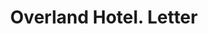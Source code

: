 ---
doi: 10.7916/D8XH135F
date_other: '1890'
date_other_textual: 1890-1899
form: correspondence
genre:
- Letters (correspondence)
name:
- Overland Hotel
object_in_context_url: https://biggert.cul.columbia.edu/items/view/ave_biggert_00144
subject_hierarchical_geographic:
- Boise, Idaho, United States
subject_name:
- Overland Hotel
title: Overland Hotel. Letter
sort_title: Overland Hotel. Letter
call_number: ave_biggert_00144
coordinates:
- 43.61666666666667,-116.2
pid: ave_biggert_00144
identifiers: ave_biggert_00144
thumbnail: https://derivativo-3.library.columbia.edu/iiif/2/ldpd:342972/full/!256,256/0/native.jpg
permalink: "/items/ave_biggert_00144/"
layout: iiif-image-page
---